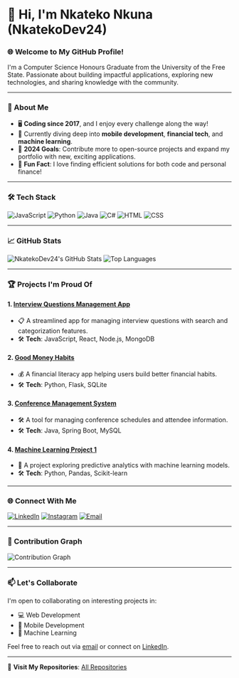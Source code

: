 # 👋 Hi, I'm Nkateko Nkuna (NkatekoDev24)

### 🌐 Welcome to My GitHub Profile!
I'm a Computer Science Honours Graduate from the University of the Free State. Passionate about building impactful applications, exploring new technologies, and sharing knowledge with the community.

---

### 💼 About Me
- 🖥️ **Coding since 2017**, and I enjoy every challenge along the way!
- 🌱 Currently diving deep into **mobile development**, **financial tech**, and **machine learning**.
- 🎯 **2024 Goals**: Contribute more to open-source projects and expand my portfolio with new, exciting applications.
- 🌟 **Fun Fact**: I love finding efficient solutions for both code and personal finance!

---

### 🛠️ Tech Stack
![JavaScript](https://img.shields.io/badge/-JavaScript-F7DF1E?logo=javascript&logoColor=black&style=for-the-badge)
![Python](https://img.shields.io/badge/-Python-3776AB?logo=python&logoColor=white&style=for-the-badge)
![Java](https://img.shields.io/badge/-Java-007396?logo=java&logoColor=white&style=for-the-badge)
![C#](https://img.shields.io/badge/-C%23-239120?logo=csharp&logoColor=white&style=for-the-badge)
![HTML](https://img.shields.io/badge/-HTML5-E34F26?logo=html5&logoColor=white&style=for-the-badge)
![CSS](https://img.shields.io/badge/-CSS3-1572B6?logo=css3&logoColor=white&style=for-the-badge)

---

### 📈 GitHub Stats
![NkatekoDev24's GitHub Stats](https://github-readme-stats.vercel.app/api?username=nkatekodev24&show_icons=true&theme=radical)
![Top Languages](https://github-readme-stats.vercel.app/api/top-langs/?username=nkatekodev24&layout=compact&theme=radical)

---

### 🏆 Projects I'm Proud Of

#### 1. **[Interview Questions Management App](https://github.com/NkatekoDev24/Interview-Questions-Management)**
- 📋 A streamlined app for managing interview questions with search and categorization features.
- 🛠️ **Tech**: JavaScript, React, Node.js, MongoDB

#### 2. **[Good Money Habits](https://github.com/NkatekoDev24/Good-Money-Habits)**
- 💰 A financial literacy app helping users build better financial habits.
- 🛠️ **Tech**: Python, Flask, SQLite

#### 3. **[Conference Management System](https://github.com/NkatekoDev24/Conference_Management)**
- 🛠️ A tool for managing conference schedules and attendee information.
- 🛠️ **Tech**: Java, Spring Boot, MySQL

#### 4. **[Machine Learning Project 1](https://github.com/NkatekoDev24/Machine_Learning_Project1)**
- 🤖 A project exploring predictive analytics with machine learning models.
- 🛠️ **Tech**: Python, Pandas, Scikit-learn

---

### 🌐 Connect With Me
[![LinkedIn](https://img.shields.io/badge/-LinkedIn-0077B5?logo=linkedin&logoColor=white&style=for-the-badge)](https://linkedin.com/in/yourlinkedin)
[![Instagram](https://img.shields.io/badge/-Instagram-E4405F?logo=instagram&logoColor=white&style=for-the-badge)](https://instagram.com/yourhandle)
[![Email](https://img.shields.io/badge/-Email-D14836?logo=gmail&logoColor=white&style=for-the-badge)](mailto:your-email@example.com)

---

### 📅 Contribution Graph
![Contribution Graph](https://activity-graph.herokuapp.com/graph?username=nkatekodev24&theme=dracula)

---

### 📫 Let's Collaborate
I'm open to collaborating on interesting projects in:
- 💻 Web Development
- 📱 Mobile Development
- 🤖 Machine Learning

Feel free to reach out via [email](mailto:nkunans98@gmail.com) or connect on [LinkedIn](https://linkedin.com/in/nkateko-nkuna).

---

🔗 **Visit My Repositories**: [All Repositories](https://github.com/NkatekoDev24?tab=repositories)
